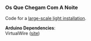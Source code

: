 ### Os Que Chegam Com A Noite
Code for a [large-scale light installation](https://thiagohersan.com/os-que-chegam-com-a-noite/).

**Arduino Dependencies**:  
VirtualWire ([site](https://www.pjrc.com/teensy/td_libs_VirtualWire.html))
